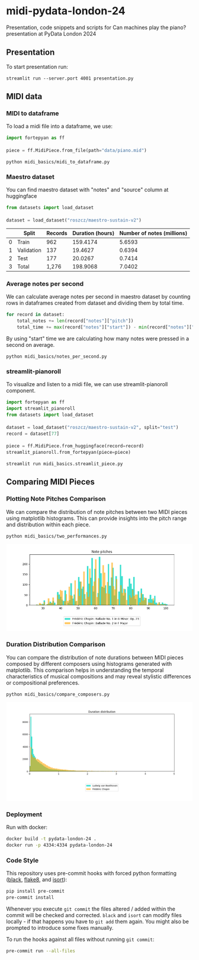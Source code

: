 # midi-pydata-london-24
Presentation, code snippets and scripts for Can machines play the piano? presentation at PyData London 2024

## Presentation

To start presentation run:

```shell
streamlit run --server.port 4001 presentation.py
```

## MIDI data

### MIDI to dataframe

To load a midi file into a dataframe, we use:

```py
import fortepyan as ff

piece = ff.MidiPiece.from_file(path="data/piano.mid")
```

```shell
python midi_basics/midi_to_dataframe.py
```
### Maestro dataset

You can find maestro dataset with "notes" and "source" column at huggingface

```py
from datasets import load_dataset

dataset = load_dataset("roszcz/maestro-sustain-v2")
```

|    | Split      | Records | Duration (hours) | Number of notes (millions) |
|----|------------|---------|------------------|----------------------------|
| 0  | Train      | 962     | 159.4174         | 5.6593                     |
| 1  | Validation | 137     | 19.4627          | 0.6394                     |
| 2  | Test       | 177     | 20.0267          | 0.7414                     |
| 3  | Total      | 1,276   | 198.9068         | 7.0402                     |


### Average notes per second

We can calculate average notes per second in maestro dataset by counting rows in dataframes created from
dataset and dividing them by total time.

```py
for record in dataset:
    total_notes += len(record["notes"]["pitch"])
    total_time += max(record["notes"]["start"]) - min(record["notes"]["start"])
```

By using "start" time we are calculating how many notes were pressed in a second on average.

```shell
python midi_basics/notes_per_second.py
```

### streamlit-pianoroll

To visualize and listen to a midi file, we can use streamlit-pianoroll component.

```py
import fortepyan as ff
import streamlit_pianoroll
from datasets import load_dataset

dataset = load_dataset("roszcz/maestro-sustain-v2", split="test")
record = dataset[77]

piece = ff.MidiPiece.from_huggingface(record=record)
streamlit_pianoroll.from_fortepyan(piece=piece)
```

```shell
streamlit run midi_basics.streamlit_piece.py
```

## Comparing MIDI Pieces

### Plotting Note Pitches Comparison

We can compare the distribution of note pitches between two MIDI pieces using matplotlib histograms.
This can provide insights into the pitch range and distribution within each piece.

```shell
python midi_basics/two_performances.py
```

![alt text](data/img/pitch_comparison.png)

### Duration Distribution Comparison

You can compare the distribution of note durations between MIDI pieces composed by different composers using histograms generated with matplotlib.
 This comparison helps in understanding the temporal characteristics of musical compositions and may reveal stylistic differences or compositional preferences.

```shell
python midi_basics/compare_composers.py
```

![alt text](data/img/duration_comparison.png)

### Deployment

Run with docker:

```sh
docker build -t pydata-london-24 .
docker run -p 4334:4334 pydata-london-24
```

### Code Style

This repository uses pre-commit hooks with forced python formatting ([black](https://github.com/psf/black),
[flake8](https://flake8.pycqa.org/en/latest/), and [isort](https://pycqa.github.io/isort/)):

```sh
pip install pre-commit
pre-commit install
```

Whenever you execute `git commit` the files altered / added within the commit will be checked and corrected.
`black` and `isort` can modify files locally - if that happens you have to `git add` them again.
You might also be prompted to introduce some fixes manually.

To run the hooks against all files without running `git commit`:

```sh
pre-commit run --all-files
```
